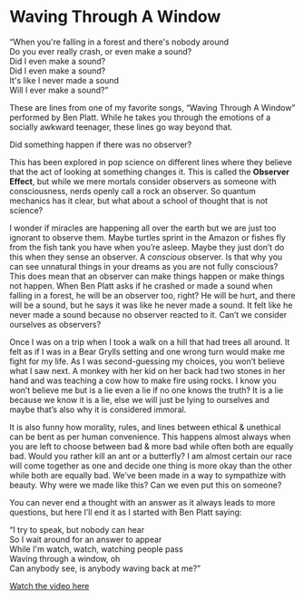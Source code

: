 # Waving Through A Window

“When you're falling in a forest and there's nobody around  
Do you ever really crash, or even make a sound?  
Did I even make a sound?  
Did I even make a sound?  
It's like I never made a sound  
Will I ever make a sound?”  

These are lines from one of my favorite songs, “Waving Through A Window” performed by Ben Platt. While he takes you through the emotions of a socially awkward teenager, these lines go way beyond that.

Did something happen if there was no observer?

This has been explored in pop science on different lines where they believe that the act of looking at something changes it. This is called the **Observer Effect**, but while we mere mortals consider observers as someone with consciousness, nerds openly call a rock an observer. So quantum mechanics has it clear, but what about a school of thought that is not science?

I wonder if miracles are happening all over the earth but we are just too ignorant to observe them. Maybe turtles sprint in the Amazon or fishes fly from the fish tank you have when you’re asleep. Maybe they just don’t do this when they sense an observer. A *conscious* observer. Is that why you can see unnatural things in your dreams as you are not fully conscious? This does mean that an observer can make things happen or make things not happen. When Ben Platt asks if he crashed or made a sound when falling in a forest, he will be an observer too, right? He will be hurt, and there will be a sound, but he says it was like he never made a sound. It felt like he never made a sound because no observer reacted to it. Can’t we consider ourselves as observers?

Once I was on a trip when I took a walk on a hill that had trees all around. It felt as if I was in a Bear Grylls setting and one wrong turn would make me fight for my life. As I was second-guessing my choices, you won’t believe what I saw next. A monkey with her kid on her back had two stones in her hand and was teaching a cow how to make fire using rocks. I know you won’t believe me but is a lie even a lie if no one knows the truth? It is a lie because we know it is a lie, else we will just be lying to ourselves and maybe that’s also why it is considered immoral.

It is also funny how morality, rules, and lines between ethical & unethical can be bent as per human convenience. This happens almost always when you are left to choose between bad & more bad while often both are equally bad. Would you rather kill an ant or a butterfly? I am almost certain our race will come together as one and decide one thing is more okay than the other while both are equally bad. We’ve been made in a way to sympathize with beauty. Why were we made like this? Can we even put this on someone?

You can never end a thought with an answer as it always leads to more questions, but here I’ll end it as I started with Ben Platt saying:

“I try to speak, but nobody can hear  
So I wait around for an answer to appear  
While I'm watch, watch, watching people pass  
Waving through a window, oh  
Can anybody see, is anybody waving back at me?”

[Watch the video here](https://www.youtube.com/watch?v=W9T6dS8EdE8)
